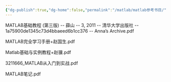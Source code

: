 ```yaml
---
{"dg-publish":true,"dg-home":false,"permalink":"/matlab/matlab参考书目/","dgPassFrontmatter":true,"created":"2024-09-19T20:30:29.809+08:00","updated":"2024-10-18T15:56:15.193+08:00"}
---
```


MATLAB基础教程 (第三版) -- 薛山 -- 3, 2011 -- 清华大学出版社 -- 1a75900de1345c73d4bbaeed6b1cc376 -- Anna’s Archive.pdf

MATLAB完全学习手册+赵国生.pdf

Matlab基础与实例教程+赵骥.pdf

3211666_MATLAB从入门到实战.pdf

MATLAB笔记.pdf